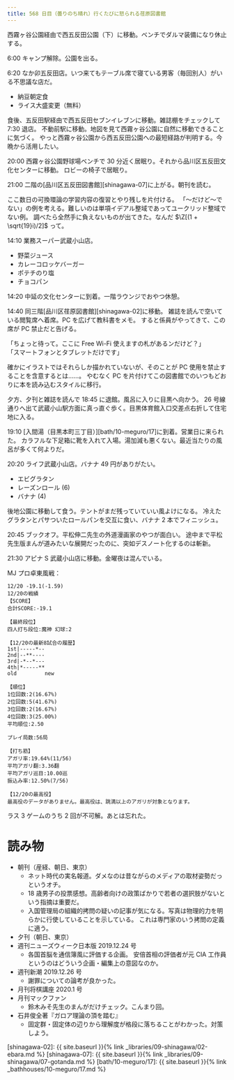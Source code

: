 ```yaml
---
title: 568 日目（曇りのち晴れ）行くたびに怒られる荏原図書館
---
```


西霧ヶ谷公園経由で西五反田公園（下）に移動。ベンチでダルマ装備になり休止する。

6:00 キャンプ解除。公園を出る。

6:20 なか卯五反田店。いつ来てもテーブル席で寝ている男客（毎回別人）がいる不思議な店だ。

* 納豆朝定食
* ライス大盛変更（無料）

食後、五反田駅経由で西五反田セブンイレブンに移動。雑誌棚をチェックして 7:30 退店。
不動前駅に移動。地図を見て西霧ヶ谷公園に自然に移動できることに気づく。
やっと西霧ヶ谷公園から西五反田公園への最短経路が判明する。今晩から活用したい。

20:00 西霧ヶ谷公園野球場ベンチで 30 分近く居眠り。それから品川区五反田文化センターに移動。
ロビーの椅子で居眠り。

21:00 二階の[品川区五反田図書館][shinagawa-07]に上がる。朝刊を読む。

ここ数日の可換環論の学習内容の復習とやり残しを片付ける。
「～だけど～でない」の例を考える。難しいのは単項イデアル整域であってユークリッド整域でない例。
調べたら全然手に負えないものが出てきた。なんだ $\Z[(1 + \sqrt{19}i)/2]$ って。

14:10 業務スーパー武蔵小山店。

* 野菜ジュース
* カレーコロッケバーガー
* ポテチのり塩
* チョコパン

14:20 中延の文化センターに到着。一階ラウンジでおやつ休憩。

14:40 同三階[品川区荏原図書館][shinagawa-02]に移動。
雑誌を読んで空いている閲覧席へ着席。PC を広げて教科書をメモ。
すると係員がやってきて、この席が PC 禁止だと告げる。

「ちょっと待って。ここに Free Wi-Fi 使えますの札があるンだけど？」<br/>
「スマートフォンとタブレットだけです」

確かにイラストではそれらしか描かれていないが、そのことが PC 使用を禁止することを含意するとは……。
やむなく PC を片付けてこの図書館でのいつもどおりに本を読み込むスタイルに移行。

夕方、夕刊と雑誌を読んで 18:45 に退館。風呂に入りに目黒へ向かう。
26 号線通りへ出て武蔵小山駅方面に真っ直ぐ歩く。目黒体育館入口交差点右折して住宅地に入る。

19:10 [入間湯（目黒本町三丁目）][bath/10-meguro/17]に到着。営業日に来られた。
カラフルな下足箱に靴を入れて入場。湯加減も悪くない。最近当たりの風呂が多くて何よりだ。

20:20 ライフ武蔵小山店。バナナ 49 円がありがたい。

* エビグラタン
* レーズンロール (6)
* バナナ (4)

後地公園に移動して食う。テントがまだ残っていていい風よけになる。
冷えたグラタンとパサついたロールパンを交互に食い、バナナ 2 本でフィニッシュ。

20:45 ブックオフ。平松伸二先生の外道漫画家のやつが面白い。
途中まで平松先生版まんが道みたいな展開だったのに、突如デスノート化するのは斬新。

21:30 アピナ S 武蔵小山店に移動。金曜夜は混んでいる。

MJ プロ卓東風戦：

```text
12/20 -19.1(-1.59)
12/20の戦績
【SCORE】
合計SCORE:-19.1

【最終段位】
四人打ち段位:魔神 幻球:2

【12/20の最新8試合の履歴】
1st|-----*--
2nd|--**----
3rd|-*--*---
4th|*-----**
old         new

【順位】
1位回数:2(16.67%)
2位回数:5(41.67%)
3位回数:2(16.67%)
4位回数:3(25.00%)
平均順位:2.50

プレイ局数:56局

【打ち筋】
アガリ率:19.64%(11/56)
平均アガリ翻:3.36翻
平均アガリ巡目:10.00巡
振込み率:12.50%(7/56)

【12/20の最高役】
最高役のデータがありません。最高役は、跳満以上のアガリが対象となります。
```

ラス 3 ゲームのうち 2 回が不可解。あとは忘れた。

# 読み物

* 朝刊（産経、朝日、東京）
  * ネット時代の実名報道。ダメなのは昔ながらのメディアの取材姿勢だっというオチ。
  * 18 歳男子の投票感想。高齢者向けの政策ばかりで若者の選択肢がないという指摘は重要だ。
  * 入国管理局の組織的拷問の疑いの記事が気になる。写真は物理的力を明らかに行使していることを示している。
    これは専門家のいう拷問の定義に適う。
* 夕刊（朝日、東京）
* 週刊ニューズウィーク日本版 2019.12.24 号
  * 各国首脳を通信簿風に評価する企画。
    安倍首相の評価者が元 CIA 工作員というのはどういう企画・編集上の意図なのか。
* 週刊新潮 2019.12.26 号
  * 謝罪についての論考が良かった。
* 月刊将棋講座 2020.1 号
* 月刊マックファン
  * 鈴木みそ先生のまんがだけチェック。こんまり回。
* 石井俊全著『ガロア理論の頂を踏む』
  * 固定群・固定体の辺りから理解度が格段に落ちることがわかった。対策しよう。

[shinagawa-02]: {{ site.baseurl }}{% link _libraries/09-shinagawa/02-ebara.md %}
[shinagawa-07]: {{ site.baseurl }}{% link _libraries/09-shinagawa/07-gotanda.md %}
[bath/10-meguro/17]: {{ site.baseurl }}{% link _bathhouses/10-meguro/17.md %}
